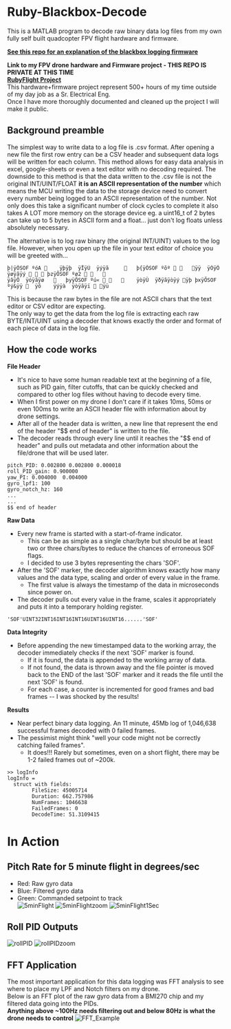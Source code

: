 # Ruby-Blackbox-Decode  

This is a MATLAB program to decode raw binary data log files from my own fully self built quadcopter FPV flight hardware and firmware.  

[**See this repo for an explanation of the blackbox logging firmware**](https://github.com/MathewMorrow/STM32-SD-Logging-DMA.git)

**Link to my FPV drone hardware and Firmware project - THIS REPO IS PRIVATE AT THIS TIME**  
[**RubyFlight Project**](https://github.com/MathewMorrow/rubyflight.git/)  
This hardware+firmware project represent 500+ hours of my time outside of my day job as a Sr. Electrical Eng.  
Once I have more thoroughly documented and cleaned up the project I will make it public.
 
## Background preamble
The simplest way to write data to a log file is .csv format. After opening a new file the first row entry can be a CSV header and subsequent data logs will be written for each column.
This method allows for easy data analysis in excel, google-sheets or even a text editor with no decoding required.
The downside to this method is that the data written to the .csv file is not the original INT/UINT/FLOAT **it is an ASCII representation of the number** which means the MCU writing the data to the storage device need to convert every number being logged to an ASCII representation of the number. Not only does this take a significant number of clock cycles to complete it also takes A LOT more memory on the storage device eg. a uint16_t of 2 bytes can take up to 5 bytes in ASCII form and a float... just don't log floats unless absolutely necessary.

The alternative is to log raw binary (the original INT/UINT) values to the log file. However, when you open up the file in your text editor of choice you will be greeted with...
```  
þ|ÿÕSOF ºóA     ÿþÿþ  ÿÏÿÙ  ÿýÿã        þ{ÿÕSOF ºõº     ÿÿ  ÿÓÿÕ  ÿøÿãÿý    þzÿÕSOF ºø2         
ÿâÿÕ  ÿóÿãÿø      þyÿÕSOF ºú«         ÿòÿÙ  ÿðÿãÿòÿý ÿþ þxÿÕSOF ºý&ÿÿ   ÿõ    ÿýÿà  ÿòÿãÿï  ÿü   
```  
This is because the raw bytes in the file are not ASCII chars that the text editor or CSV editor are expecting.  
The only way to get the data from the log file is extracting each raw BYTE/INT/UINT using a decoder that knows exactly the order and format of each piece of data in the log file.

## How the code works 

**File Header**  
* It's nice to have some human readable text at the beginning of a file, such as PID gain, filter cutoffs, that can be quickly checked and compared to other log files without having to decode every time.  
* When I first power on my drone I don't care if it takes 10ms, 50ms or even 100ms to write an ASCII header file with information about by drone settings.
* After all of the header data is written, a new line that represent the end of the header "$$ end of header" is written to the file.
* The decoder reads through every line until it reaches the "$$ end of header" and pulls out metadata and other information about the file/drone that will be used later.
```
pitch_PID: 0.002800 0.002800 0.000018  
roll_PID_gain: 0.900000  
yaw_PI: 0.004000  0.004000  
gyro_lpf1: 100  
gyro_notch_hz: 160  
...  
...  
$$ end of header 
```

**Raw Data**
* Every new frame is started with a start-of-frame indicator.
    * This can be as simple as a single char/byte but should be at least two or three chars/bytes to reduce the chances of erroneous SOF flags.
    * I decided to use 3 bytes representing the chars 'SOF'.
* After the 'SOF' marker, the decoder algorithm knows exactly how many values and the data type, scaling and order of every value in the frame.
    * The first value is always the timestamp of the data in microseconds since power on.
* The decoder pulls out every value in the frame, scales it appropriately and puts it into a temporary holding register.
```
'SOF'UINT32INT16INT16INT16UINT16UINT16......'SOF'
```

**Data Integrity**
* Before appending the new timestamped data to the working array, the decoder immediately checks if the next 'SOF' marker is found.
    * If it is found, the data is appended to the working array of data.
    * If not found, the data is thrown away and the file pointer is moved back to the END of the last 'SOF' marker and it reads the file until the next 'SOF' is found.
    * For each case, a counter is incremented for good frames and bad frames -- I was shocked by the results!
 
**Results**
* Near perfect binary data logging. An 11 minute, 45Mb log of 1,046,638 successful frames decoded with 0 failed frames.
* The pessimist might think "well your code might not be correctly catching failed frames".
    * It does!!! Rarely but sometimes, even on a short flight, there may be 1-2 failed frames out of ~200k.
```
>> logInfo  
logInfo =  
  struct with fields:  
        FileSize: 45005714
        Duration: 662.757986
        NumFrames: 1046638
        FailedFrames: 0
        DecodeTime: 51.3109415
```

# In Action  
## Pitch Rate for 5 minute flight in degrees/sec  
* Red: Raw gyro data
* Blue: Filtered gyro data
* Green: Commanded setpoint to track  
![5minFlight](https://github.com/MathewMorrow/Ruby-Blackbox-Decode/assets/50677844/a7af29ce-427d-47b8-9fb7-9bd96efb57f2)
![5minFlightzoom](https://github.com/MathewMorrow/Ruby-Blackbox-Decode/assets/50677844/114c578f-43c7-4fb6-835f-9ea55d6b3864)
![5minFlight1Sec](https://github.com/MathewMorrow/Ruby-Blackbox-Decode/assets/50677844/a4e7c1d3-0f31-44f3-8d4f-863c1349ce18)
## Roll PID Outputs
![rollPID](https://github.com/MathewMorrow/Ruby-Blackbox-Decode/assets/50677844/cf8a9971-abe0-4901-8f7f-a601b3a4cf9c)
![rollPIDzoom](https://github.com/MathewMorrow/Ruby-Blackbox-Decode/assets/50677844/13e5bfc5-9dd0-4696-9636-b11b197d40cb)

## FFT Application
The most important application for this data logging was FFT analysis to see where to place my LPF and Notch filters on my drone.  
Below is an FFT plot of the raw gyro data from a BMI270 chip and my filtered data going into the PIDs.  
**Anything above ~100Hz needs filtering out and below 80Hz is what the drone needs to control**
![FFT_Example](https://github.com/MathewMorrow/Ruby-Blackbox-Decode/assets/50677844/ac87bff9-3b18-44db-9e1a-0ffdbf506306)






